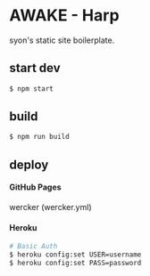 AWAKE - Harp
============

syon's static site boilerplate.


## start dev

```bash
$ npm start
```


## build

```bash
$ npm run build
```


## deploy

#### GitHub Pages
wercker (wercker.yml)

#### Heroku

```bash
# Basic Auth
$ heroku config:set USER=username
$ heroku config:set PASS=password
```
